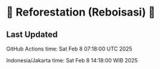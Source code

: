 
# 🌳 Reforestation (Reboisasi) 🌲

## Last Updated

GitHub Actions time: Sat Feb  8 07:18:00 UTC 2025

Indonesia/Jakarta time: Sat Feb  8 14:18:00 WIB 2025

